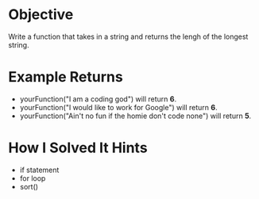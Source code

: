 # Objective

Write a function that takes in a string and returns the lengh of the longest string.

# Example Returns

- yourFunction("I am a coding god") will return **6**.
- yourFunction("I would like to work for Google") will return **6**.
- yourFunction("Ain't no fun if the homie don't code none") will return **5**.

# How I Solved It Hints

- if statement
- for loop
- sort()
